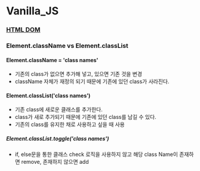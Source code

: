 # Vanilla_JS

### [HTML DOM](https://developer.mozilla.org/en-US/docs/Web/API/Document_Object_Model)

### Element.className vs Element.classList

#### Element.className = 'class names'

- 기존의 class가 없으면 추가해 넣고, 있으면 기존 것을 변경
- className 자체가 재정의 되기 때문에 기존에 있던 class가 사라진다.

#### Element.classList('class names')

- 기존 class에 새로운 클래스를 추가한다.
- class가 새로 추가되기 때문에 기존에 있던 class를 남길 수 있다.
- 기존의 class를 유지한 채로 사용하고 싶을 때 사용

##### Element.classList.toggle('class names')

- if, else문을 통한 클래스 check 로직을 사용하지 않고 해당 class Name이 존재하면 remove, 존재하지 않으면 add
